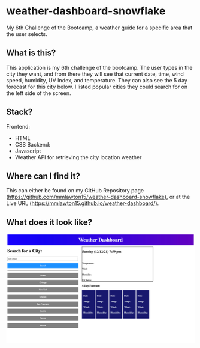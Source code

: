 # weather-dashboard-snowflake
My 6th Challenge of the Bootcamp, a weather guide for a specific area that the user selects.

## What is this?
This application is my 6th challenge of the bootcamp. The user types in the city they want, and from there they will see that current date, time, wind speed, humidity, UV Index, and temperature. They can also see the 5 day forecast for this city below. I listed popular cities they could search for on the left side of the screen.

## Stack?
Frontend:
- HTML
- CSS
Backend:
- Javascript
- Weather API for retrieving the city location weather


## Where can I find it?
This can either be found on my GitHub Repository page (https://github.com/mmlawton15/weather-dashboard-snowflake), or at the Live URL (https://mmlawton15.github.io/weather-dashboard/).

## What does it look like?
![image](./assets/weatherDhasboard.jpg)